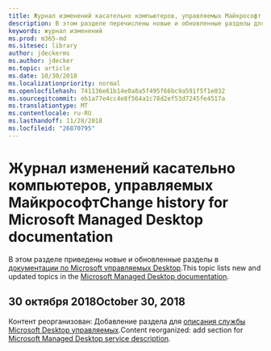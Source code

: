 ```yaml
---
title: Журнал изменений касательно компьютеров, управляемых Майкрософт
description: В этом разделе перечислены новые и обновленные разделы для управляемых Microsoft Desktop.
keywords: журнал изменений
ms.prod: m365-md
ms.sitesec: library
author: jdeckerms
ms.author: jdecker
ms.topic: article
ms.date: 10/30/2018
ms.localizationpriority: normal
ms.openlocfilehash: 741136e61b14e0a8a5f495f66bc9a591f5f1e032
ms.sourcegitcommit: eb1a77e4cc4e8f564a1c78d2ef53d7245fe4517a
ms.translationtype: MT
ms.contentlocale: ru-RU
ms.lasthandoff: 11/28/2018
ms.locfileid: "26870795"
---
```

# <a name="change-history-for-microsoft-managed-desktop-documentation"></a><span data-ttu-id="32b07-104">Журнал изменений касательно компьютеров, управляемых Майкрософт</span><span class="sxs-lookup"><span data-stu-id="32b07-104">Change history for Microsoft Managed Desktop documentation</span></span>

<span data-ttu-id="32b07-105">В этом разделе приведены новые и обновленные разделы в [документации по Microsoft управляемых Desktop](index.yml).</span><span class="sxs-lookup"><span data-stu-id="32b07-105">This topic lists new and updated topics in the [Microsoft Managed Desktop documentation](index.yml).</span></span>

## <a name="october-30-2018"></a><span data-ttu-id="32b07-106">30 октября 2018</span><span class="sxs-lookup"><span data-stu-id="32b07-106">October 30, 2018</span></span>
<span data-ttu-id="32b07-107">Контент реорганизован: Добавление раздела для [описания службы Microsoft Desktop управляемых](service-description/index.md).</span><span class="sxs-lookup"><span data-stu-id="32b07-107">Content reorganized: add section for [Microsoft Managed Desktop service description](service-description/index.md).</span></span> 

